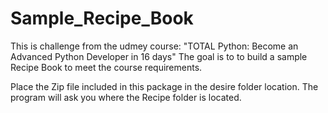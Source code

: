 # Sample_Recipe_Book

This is challenge from the udmey course: "TOTAL Python: Become an Advanced Python Developer in 16 days"
The goal is to to build a sample Recipe Book to meet the course requirements.

Place the Zip file included in this package in the desire folder location.  The program will ask you where the Recipe folder is located. 
